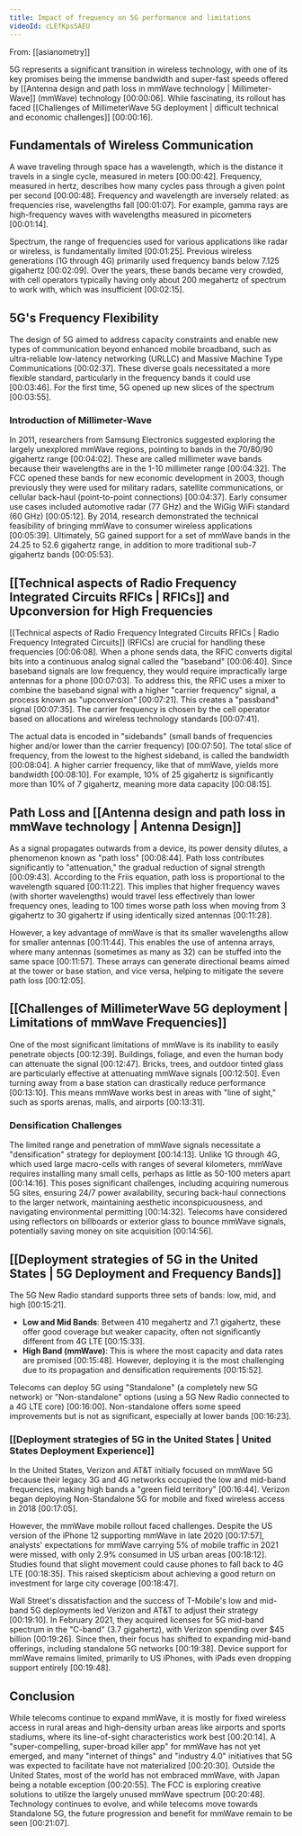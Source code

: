 ```yaml
---
title: Impact of frequency on 5G performance and limitations
videoId: cLEfKpsSAEU
---
```


From: [[asianometry]] <br/> 

5G represents a significant transition in wireless technology, with one of its key promises being the immense bandwidth and super-fast speeds offered by [[Antenna design and path loss in mmWave technology | Millimeter-Wave]] (mmWave) technology <a class="yt-timestamp" data-t="00:00:06">[00:00:06]</a>. While fascinating, its rollout has faced [[Challenges of MillimeterWave 5G deployment | difficult technical and economic challenges]] <a class="yt-timestamp" data-t="00:00:16">[00:00:16]</a>.

## Fundamentals of Wireless Communication
A wave traveling through space has a wavelength, which is the distance it travels in a single cycle, measured in meters <a class="yt-timestamp" data-t="00:00:42">[00:00:42]</a>. Frequency, measured in hertz, describes how many cycles pass through a given point per second <a class="yt-timestamp" data-t="00:00:48">[00:00:48]</a>. Frequency and wavelength are inversely related: as frequencies rise, wavelengths fall <a class="yt-timestamp" data-t="00:01:07">[00:01:07]</a>. For example, gamma rays are high-frequency waves with wavelengths measured in picometers <a class="yt-timestamp" data-t="00:01:14">[00:01:14]</a>.

Spectrum, the range of frequencies used for various applications like radar or wireless, is fundamentally limited <a class="yt-timestamp" data-t="00:01:25">[00:01:25]</a>. Previous wireless generations (1G through 4G) primarily used frequency bands below 7.125 gigahertz <a class="yt-timestamp" data-t="00:02:09">[00:02:09]</a>. Over the years, these bands became very crowded, with cell operators typically having only about 200 megahertz of spectrum to work with, which was insufficient <a class="yt-timestamp" data-t="00:02:15">[00:02:15]</a>.

## 5G's Frequency Flexibility
The design of 5G aimed to address capacity constraints and enable new types of communication beyond enhanced mobile broadband, such as ultra-reliable low-latency networking (URLLC) and Massive Machine Type Communications <a class="yt-timestamp" data-t="00:02:37">[00:02:37]</a>. These diverse goals necessitated a more flexible standard, particularly in the frequency bands it could use <a class="yt-timestamp" data-t="00:03:46">[00:03:46]</a>. For the first time, 5G opened up new slices of the spectrum <a class="yt-timestamp" data-t="00:03:55">[00:03:55]</a>.

### Introduction of Millimeter-Wave
In 2011, researchers from Samsung Electronics suggested exploring the largely unexplored mmWave regions, pointing to bands in the 70/80/90 gigahertz range <a class="yt-timestamp" data-t="00:04:02">[00:04:02]</a>. These are called millimeter wave bands because their wavelengths are in the 1-10 millimeter range <a class="yt-timestamp" data-t="00:04:32">[00:04:32]</a>. The FCC opened these bands for new economic development in 2003, though previously they were used for military radars, satellite communications, or cellular back-haul (point-to-point connections) <a class="yt-timestamp" data-t="00:04:37">[00:04:37]</a>. Early consumer use cases included automotive radar (77 GHz) and the WiGig WiFi standard (60 GHz) <a class="yt-timestamp" data-t="00:05:12">[00:05:12]</a>. By 2014, research demonstrated the technical feasibility of bringing mmWave to consumer wireless applications <a class="yt-timestamp" data-t="00:05:39">[00:05:39]</a>. Ultimately, 5G gained support for a set of mmWave bands in the 24.25 to 52.6 gigahertz range, in addition to more traditional sub-7 gigahertz bands <a class="yt-timestamp" data-t="00:05:53">[00:05:53]</a>.

## [[Technical aspects of Radio Frequency Integrated Circuits RFICs | RFICs]] and Upconversion for High Frequencies
[[Technical aspects of Radio Frequency Integrated Circuits RFICs | Radio Frequency Integrated Circuits]] (RFICs) are crucial for handling these frequencies <a class="yt-timestamp" data-t="00:06:08">[00:06:08]</a>. When a phone sends data, the RFIC converts digital bits into a continuous analog signal called the "baseband" <a class="yt-timestamp" data-t="00:06:40">[00:06:40]</a>. Since baseband signals are low frequency, they would require impractically large antennas for a phone <a class="yt-timestamp" data-t="00:07:03">[00:07:03]</a>. To address this, the RFIC uses a mixer to combine the baseband signal with a higher "carrier frequency" signal, a process known as "upconversion" <a class="yt-timestamp" data-t="00:07:21">[00:07:21]</a>. This creates a "passband" signal <a class="yt-timestamp" data-t="00:07:35">[00:07:35]</a>. The carrier frequency is chosen by the cell operator based on allocations and wireless technology standards <a class="yt-timestamp" data-t="00:07:41">[00:07:41]</a>.

The actual data is encoded in "sidebands" (small bands of frequencies higher and/or lower than the carrier frequency) <a class="yt-timestamp" data-t="00:07:50">[00:07:50]</a>. The total slice of frequency, from the lowest to the highest sideband, is called the bandwidth <a class="yt-timestamp" data-t="00:08:04">[00:08:04]</a>. A higher carrier frequency, like that of mmWave, yields more bandwidth <a class="yt-timestamp" data-t="00:08:10">[00:08:10]</a>. For example, 10% of 25 gigahertz is significantly more than 10% of 7 gigahertz, meaning more data capacity <a class="yt-timestamp" data-t="00:08:15">[00:08:15]</a>.

## Path Loss and [[Antenna design and path loss in mmWave technology | Antenna Design]]
As a signal propagates outwards from a device, its power density dilutes, a phenomenon known as "path loss" <a class="yt-timestamp" data-t="00:08:44">[00:08:44]</a>. Path loss contributes significantly to "attenuation," the gradual reduction of signal strength <a class="yt-timestamp" data-t="00:09:43">[00:09:43]</a>. According to the Friis equation, path loss is proportional to the wavelength squared <a class="yt-timestamp" data-t="00:11:22">[00:11:22]</a>. This implies that higher frequency waves (with shorter wavelengths) would travel less effectively than lower frequency ones, leading to 100 times worse path loss when moving from 3 gigahertz to 30 gigahertz if using identically sized antennas <a class="yt-timestamp" data-t="00:11:28">[00:11:28]</a>.

However, a key advantage of mmWave is that its smaller wavelengths allow for smaller antennas <a class="yt-timestamp" data-t="00:11:44">[00:11:44]</a>. This enables the use of antenna arrays, where many antennas (sometimes as many as 32) can be stuffed into the same space <a class="yt-timestamp" data-t="00:11:57">[00:11:57]</a>. These arrays can generate directional beams aimed at the tower or base station, and vice versa, helping to mitigate the severe path loss <a class="yt-timestamp" data-t="00:12:05">[00:12:05]</a>.

## [[Challenges of MillimeterWave 5G deployment | Limitations of mmWave Frequencies]]
One of the most significant limitations of mmWave is its inability to easily penetrate objects <a class="yt-timestamp" data-t="00:12:39">[00:12:39]</a>. Buildings, foliage, and even the human body can attenuate the signal <a class="yt-timestamp" data-t="00:12:47">[00:12:47]</a>. Bricks, trees, and outdoor tinted glass are particularly effective at attenuating mmWave signals <a class="yt-timestamp" data-t="00:12:50">[00:12:50]</a>. Even turning away from a base station can drastically reduce performance <a class="yt-timestamp" data-t="00:13:10">[00:13:10]</a>. This means mmWave works best in areas with "line of sight," such as sports arenas, malls, and airports <a class="yt-timestamp" data-t="00:13:31">[00:13:31]</a>.

### Densification Challenges
The limited range and penetration of mmWave signals necessitate a "densification" strategy for deployment <a class="yt-timestamp" data-t="00:14:13">[00:14:13]</a>. Unlike 1G through 4G, which used large macro-cells with ranges of several kilometers, mmWave requires installing many small cells, perhaps as little as 50-100 meters apart <a class="yt-timestamp" data-t="00:14:16">[00:14:16]</a>. This poses significant challenges, including acquiring numerous 5G sites, ensuring 24/7 power availability, securing back-haul connections to the larger network, maintaining aesthetic inconspicuousness, and navigating environmental permitting <a class="yt-timestamp" data-t="00:14:32">[00:14:32]</a>. Telecoms have considered using reflectors on billboards or exterior glass to bounce mmWave signals, potentially saving money on site acquisition <a class="yt-timestamp" data-t="00:14:56">[00:14:56]</a>.

## [[Deployment strategies of 5G in the United States | 5G Deployment and Frequency Bands]]
The 5G New Radio standard supports three sets of bands: low, mid, and high <a class="yt-timestamp" data-t="00:15:21">[00:15:21]</a>.
*   **Low and Mid Bands**: Between 410 megahertz and 7.1 gigahertz, these offer good coverage but weaker capacity, often not significantly different from 4G LTE <a class="yt-timestamp" data-t="00:15:33">[00:15:33]</a>.
*   **High Band (mmWave)**: This is where the most capacity and data rates are promised <a class="yt-timestamp" data-t="00:15:48">[00:15:48]</a>. However, deploying it is the most challenging due to its propagation and densification requirements <a class="yt-timestamp" data-t="00:15:52">[00:15:52]</a>.

Telecoms can deploy 5G using "Standalone" (a completely new 5G network) or "Non-standalone" options (using a 5G New Radio connected to a 4G LTE core) <a class="yt-timestamp" data-t="00:16:00">[00:16:00]</a>. Non-standalone offers some speed improvements but is not as significant, especially at lower bands <a class="yt-timestamp" data-t="00:16:23">[00:16:23]</a>.

### [[Deployment strategies of 5G in the United States | United States Deployment Experience]]
In the United States, Verizon and AT&T initially focused on mmWave 5G because their legacy 3G and 4G networks occupied the low and mid-band frequencies, making high bands a "green field territory" <a class="yt-timestamp" data-t="00:16:44">[00:16:44]</a>. Verizon began deploying Non-Standalone 5G for mobile and fixed wireless access in 2018 <a class="yt-timestamp" data-t="00:17:05">[00:17:05]</a>.

However, the mmWave mobile rollout faced challenges. Despite the US version of the iPhone 12 supporting mmWave in late 2020 <a class="yt-timestamp" data-t="00:17:57">[00:17:57]</a>, analysts' expectations for mmWave carrying 5% of mobile traffic in 2021 were missed, with only 2.9% consumed in US urban areas <a class="yt-timestamp" data-t="00:18:12">[00:18:12]</a>. Studies found that slight movement could cause phones to fall back to 4G LTE <a class="yt-timestamp" data-t="00:18:35">[00:18:35]</a>. This raised skepticism about achieving a good return on investment for large city coverage <a class="yt-timestamp" data-t="00:18:47">[00:18:47]</a>.

Wall Street's dissatisfaction and the success of T-Mobile's low and mid-band 5G deployments led Verizon and AT&T to adjust their strategy <a class="yt-timestamp" data-t="00:19:10">[00:19:10]</a>. In February 2021, they acquired licenses for 5G mid-band spectrum in the "C-band" (3.7 gigahertz), with Verizon spending over $45 billion <a class="yt-timestamp" data-t="00:19:26">[00:19:26]</a>. Since then, their focus has shifted to expanding mid-band offerings, including standalone 5G networks <a class="yt-timestamp" data-t="00:19:38">[00:19:38]</a>. Device support for mmWave remains limited, primarily to US iPhones, with iPads even dropping support entirely <a class="yt-timestamp" data-t="00:19:48">[00:19:48]</a>.

## Conclusion
While telecoms continue to expand mmWave, it is mostly for fixed wireless access in rural areas and high-density urban areas like airports and sports stadiums, where its line-of-sight characteristics work best <a class="yt-timestamp" data-t="00:20:14">[00:20:14]</a>. A "super-compelling, super-broad killer app" for mmWave has not yet emerged, and many "internet of things" and "industry 4.0" initiatives that 5G was expected to facilitate have not materialized <a class="yt-timestamp" data-t="00:20:30">[00:20:30]</a>. Outside the United States, most of the world has not embraced mmWave, with Japan being a notable exception <a class="yt-timestamp" data-t="00:20:55">[00:20:55]</a>. The FCC is exploring creative solutions to utilize the largely unused mmWave spectrum <a class="yt-timestamp" data-t="00:20:48">[00:20:48]</a>. Technology continues to evolve, and while telecoms move towards Standalone 5G, the future progression and benefit for mmWave remain to be seen <a class="yt-timestamp" data-t="00:21:07">[00:21:07]</a>.